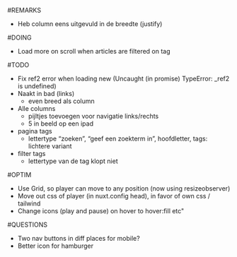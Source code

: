 #REMARKS
- Heb column eens uitgevuld in de breedte (justify)

#DOING
- Load more on scroll when articles are filtered on tag

#TODO
- Fix ref2 error when loading new (Uncaught (in promise) TypeError: _ref2 is undefined)
- Naakt in bad (links)
  - even breed als column
- Alle columns
  - pijltjes toevoegen voor navigatie links/rechts
  - 5 in beeld op een ipad
- pagina tags
  - lettertype “zoeken”, “geef een zoekterm in”, hoofdletter, tags: lichtere variant
- filter tags
  - lettertype van de tag klopt niet

#OPTIM
- Use Grid, so player can move to any position (now using resizeobserver)
- Move out css of player (in nuxt.config head), in favor of own css / tailwind
- Change icons (play and pause) on hover to hover:fill etc"

#QUESTIONS
- Two nav buttons in diff places for mobile?
- Better icon for hamburger
